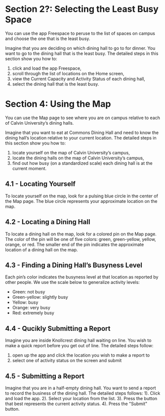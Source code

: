 # Section 2?: Selecting the Least Busy Space

You can use the app Freespace to peruse to the list of spaces on campus and choose the one that is the least busy.

Imagine that you are deciding on which dining hall to go to for dinner. You want to go to the dining hall that is the least busy. 
The detailed steps in this section show you how to:
1) click and load the app Freespace,
2) scroll through the list of locations on the Home screen, 
3) view the Current Capacity and Activity Status of each dining hall, 
4) select the dining hall that is the least busy. 

# Section 4: Using the Map

You can use the Map page to see where you are on campus relative to each of Calvin University’s dining halls.

Imagine that you want to eat at Commons Dining Hall and need to know the dining hall’s location relative to your current location. The detailed steps in this section show you how to:
1) locate yourself on the map of Calvin University’s campus,
2) locate the dining halls on the map of Calvin University’s campus,
3) find out how busy (on a standardized scale) each dining hall is at the current moment.

## 4.1 - Locating Yourself

To locate yourself on the map, look for a pulsing blue circle in the center of the Map page. The blue circle represents your approximate location on the map.

## 4.2 - Locating a Dining Hall

To locate a dining hall on the map, look for a colored pin on the Map page. The color of the pin will be one of five colors: 
green, green-yellow, yellow, orange, or red. The smaller end of the pin indicates the approximate location of a dining hall on the map.

## 4.3 - Finding a Dining Hall’s Busyness Level

Each pin’s color indicates the busyness level at that location as reported by other people. 
We use the scale below to generalize activity levels:
- Green: not busy
- Green-yellow: slightly busy
- Yellow: busy
- Orange: very busy
- Red: extremely busy

## 4.4 - Qucikly Submitting a Report

Imagine you are inside Knollcrest dining hall waiting on line. You wish to make a quick report before you get out of line. The detailed steps follow:
1) open up the app and click the location you wish to make a report to
2) select one of activity status on the screen and submit

## 4.5 - Submitting a Report
Imagine that you are in a half-empty dining hall. You want to send a report to record the business of the dining hall. The detailed steps follows:
1). Click and load the app.
2). Select your location from the list. 
3). Press the button that best represents the current activity status.
4). Press the "Submit" button.


